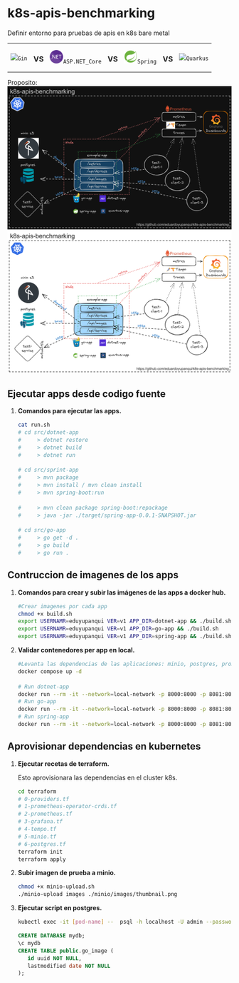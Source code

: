 # k8s-apis-benchmarking
Definir entorno para pruebas de apis en k8s bare metal
<table border="0">
   <tr>
      <td align="center" valign="middle">
         <code><img height="30" src="https://avatars.githubusercontent.com/u/7894478">Gin</code>
      </td>
      <td align="center" valign="middle">
         <h3>VS</h3>
      </td>
      <td align="center" valign="middle">
         <code><img height="30" src="https://raw.githubusercontent.com/github/explore/a92591a79a4ce31660058d7ccc66c79266931f61/topics/dotnet/dotnet.png">ASP.NET_Core</code>
      </td>
      <td align="center" valign="middle">
         <h3>VS</h3>
      </td>
      <td align="center" valign="middle">
         <code><img height="30" src="https://raw.githubusercontent.com/github/explore/80688e429a7d4ef2fca1e82350fe8e3517d3494d/topics/spring-boot/spring-boot.png">Spring</code>
      </td>
      <td align="center" valign="middle">
         <h3>VS</h3>
      </td>
      <td align="center" valign="middle">
         <code><img height="30" src="https://avatars.githubusercontent.com/u/47638783">Quarkus</code>
      </td>
   </tr>
</table>

Proposito:
    ![Diagram](docs/k8s-apis-benchmarking-dark.png#gh-dark-mode-only)
    ![Diagram](docs/k8s-apis-benchmarking-white.png#gh-light-mode-only)

## Ejecutar apps desde codigo fuente
1. **Comandos para ejecutar las apps.**
   ```bash
   cat run.sh
   # cd src/dotnet-app
   #     > dotnet restore
   #     > dotnet build
   #     > dotnet run

   # cd src/sprint-app 
   #     > mvn package
   #     > mvn install / mvn clean install
   #     > mvn spring-boot:run
      
   #     > mvn clean package spring-boot:repackage
   #     > java -jar ./target/spring-app-0.0.1-SNAPSHOT.jar

   # cd src/go-app
   #     > go get -d .
   #     > go build
   #     > go run .
    ```
## Contruccion de imagenes de los apps

1. **Comandos para crear y subir las imágenes de las apps a docker hub.**
   ```bash
   #Crear imagenes por cada app
   chmod +x build.sh
   export USERNAMR=eduyupanqui VER=v1 APP_DIR=dotnet-app && ./build.sh
   export USERNAMR=eduyupanqui VER=v1 APP_DIR=go-app && ./build.sh
   export USERNAMR=eduyupanqui VER=v1 APP_DIR=spring-app && ./build.sh

    ```
2. **Validar contenedores per app en local.**
   ```bash
   #Levanta las dependencias de las aplicaciones: minio, postgres, prometheus, jaeger
   docker compose up -d

   # Run dotnet-app
   docker run --rm -it --network=local-network -p 8000:8000 -p 8081:8081 -v ./deploy/local/config.yaml:/app/config.yaml eduyupanqui/dotnet-app:v1
   # Run go-app
   docker run --rm -it --network=local-network -p 8000:8000 -p 8081:8081 -v ./deploy/local/config.yaml:/config.yaml eduyupanqui/go-app:v1
   # Run spring-app
   docker run --rm -it --network=local-network -p 8000:8000 -p 8081:8081 -v ./deploy/local/config.yaml:/config/application.yml eduyupanqui/spring-app:v1
    ```

## Aprovisionar dependencias en kubernetes
1. **Ejecutar recetas de terraform.**

    Esto aprovisionara las dependencias en el cluster k8s.
    ```bash
   cd terraform
   # 0-providers.tf
   # 1-prometheus-operator-crds.tf
   # 2-prometheus.tf
   # 3-grafana.tf
   # 4-tempo.tf
   # 5-minio.tf
   # 6-postgres.tf
   terraform init
   terraform apply
    ```

2. **Subir imagen de prueba a minio.**
   ```bash
   chmod +x minio-upload.sh
   ./minio-upload images ./minio/images/thumbnail.png
    ```
3. **Ejecutar script en postgres.**
   ```bash
   kubectl exec -it [pod-name] --  psql -h localhost -U admin --password -p 5432 postgresdb
   ```
   ```sql
   CREATE DATABASE mydb;
   \c mydb
   CREATE TABLE public.go_image (
      id uuid NOT NULL,
      lastmodified date NOT NULL
   );
    ```